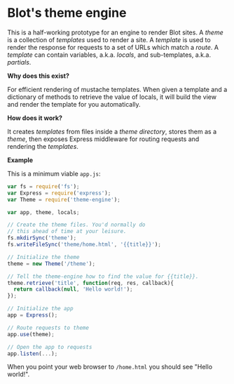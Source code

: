 # Blot's theme engine

This is a half-working prototype for an engine to render Blot sites. A *theme* is a collection of *templates* used to render a site. A *template* is used to render the response for requests to a set of URLs which match a *route*. A *template* can contain variables, a.k.a. *locals*, and sub-templates, a.k.a. *partials*.

**Why does this exist?**

For efficient rendering of mustache templates. When given a template and a dictionary of methods to retrieve the value of locals, it will build the view and render the template for you automatically.

**How does it work?**

It creates *templates* from files inside a *theme directory*, stores them as a *theme*, then exposes Express middleware for routing requests and rendering the *templates*.

**Example**

This is a minimum viable ```app.js```:

```javascript
var fs = require('fs');
var Express = require('express');
var Theme = require('theme-engine');

var app, theme, locals;

// Create the theme files. You'd normally do
// this ahead of time at your leisure.
fs.mkdirSync('theme');
fs.writeFileSync('theme/home.html', '{{title}}');

// Initialize the theme
theme = new Theme('/theme');

// Tell the theme-engine how to find the value for {{title}}. 
theme.retrieve('title', function(req, res, callback){
  return callback(null, 'Hello world!');
});

// Initialize the app
app = Express();

// Route requests to theme
app.use(theme);

// Open the app to requests
app.listen(...);
```

When you point your web browser to ```/home.html``` you should see "Hello world!".
